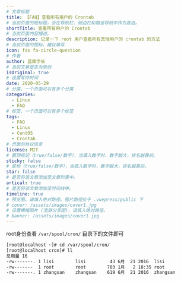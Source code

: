 ```yaml
---
# 文章标题
title: 【FAQ】查看所有用户的 Crontab
# 当前页面的短标题，会在导航栏、侧边栏和路径导航中作为首选。
shortTitle: 查看所有用户的 Crontab
# 当前页面内容描述。
description: 记录一下 root 用户查看所有其他用户的 crontab 的方法
# 当前页面的图标，建议填写
icon: fas fa-circle-question
# 作者
author: 昌霖学长
# 当前文章是否为原创
isOriginal: true
# 设置写作时间
date: 2020-05-29
# 分类，一个页面可以有多个分类
categories: 
  - Linux
  - FAQ
# 标签，一个页面可以有多个标签
tags: 
  - FAQ
  - Linux
  - CentOS
  - Crontab
# 页面的协议信息
license: MIT 
# 置顶标记（true/false/数字），当填入数字时，数字越大，排名越靠前。
sticky: false
# 星标（true/false/数字），当填入数字时，数字越大，排名越靠前。
star: false
# 是否将该文章添加至文章列表中。
artical: true
# 是否将该文章添加至时间线中。
timeline: true
# 预览图。请填入绝对路径。图片路径位于 .vuepress/public 下
# cover: /assets/images/cover1.jpg
# 设置横幅图片 (宽屏分享图)，请填入绝对路径。
# banner: /assets/images/cover1.jpg
---
```


root身份查看 `/var/spool/cron/` 目录下的文件即可

```bash
[root@localhost ~]# cd /var/spool/cron/
[root@localhost cron]# ll
总用量 16
-rw-------. 1 lisi        lisi         43 6月  21 2016  lisi
-rw-------  1 root        root        703 1月   2 18:35 root
-rw-------. 1 zhangsan    zhangsan    619 6月  21 2016  zhangsan
```
